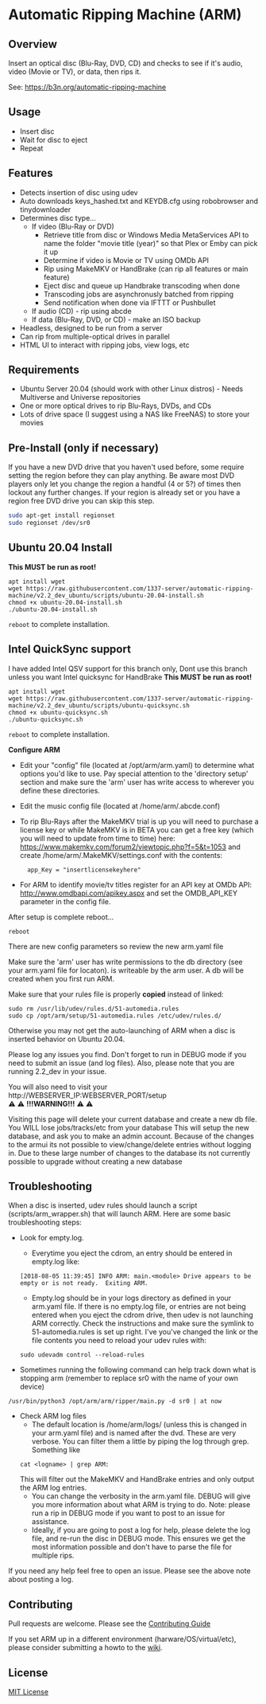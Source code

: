 # Automatic Ripping Machine (ARM)

## Overview

Insert an optical disc (Blu-Ray, DVD, CD) and checks to see if it's audio, video (Movie or TV), or data, then rips it.

See: https://b3n.org/automatic-ripping-machine


## Usage

- Insert disc
- Wait for disc to eject
- Repeat



## Features

- Detects insertion of disc using udev
- Auto downloads keys_hashed.txt and KEYDB.cfg using robobrowser and tinydownloader
- Determines disc type...
  - If video (Blu-Ray or DVD)
    - Retrieve title from disc or Windows Media MetaServices API to name the folder "movie title (year)" so that Plex or Emby can pick it up
    - Determine if video is Movie or TV using OMDb API
    - Rip using MakeMKV or HandBrake (can rip all features or main feature)
    - Eject disc and queue up Handbrake transcoding when done
    - Transcoding jobs are asynchronusly batched from ripping
    - Send notification when done via IFTTT or Pushbullet
  - If audio (CD) - rip using abcde
  - If data (Blu-Ray, DVD, or CD) - make an ISO backup
- Headless, designed to be run from a server
- Can rip from multiple-optical drives in parallel
- HTML UI to interact with ripping jobs, view logs, etc


## Requirements

- Ubuntu Server 20.04 (should work with other Linux distros) - Needs Multiverse and Universe repositories
- One or more optical drives to rip Blu-Rays, DVDs, and CDs
- Lots of drive space (I suggest using a NAS like FreeNAS) to store your movies

## Pre-Install (only if necessary)

If you have a new DVD drive that you haven't used before, some require setting the region before they can play anything.  Be aware most DVD players only let you change the region a handful (4 or 5?) of times then lockout any further changes.  If your region is already set or you have a region free DVD drive you can skip this step.

```bash
sudo apt-get install regionset
sudo regionset /dev/sr0
```

## Ubuntu 20.04 Install

**This MUST be run as root!**
 ```
 apt install wget
 wget https://raw.githubusercontent.com/1337-server/automatic-ripping-machine/v2.2_dev_ubuntu/scripts/ubuntu-20.04-install.sh
 chmod +x ubuntu-20.04-install.sh
 ./ubuntu-20.04-install.sh
 ```
 ```reboot``` 
 to complete installation.


## Intel QuickSync support 
I have added Intel QSV support for this branch only, Dont use this branch unless you want Intel quicksync for HandBrake 
**This MUST be run as root!**
 ```
 apt install wget
 wget https://raw.githubusercontent.com/1337-server/automatic-ripping-machine/v2.2_dev_ubuntu/scripts/ubuntu-quicksync.sh
 chmod +x ubuntu-quicksync.sh
 ./ubuntu-quicksync.sh
 ```
 ```reboot``` 
 to complete installation.


**Configure ARM**

- Edit your "config" file (located at /opt/arm/arm.yaml) to determine what options you'd like to use.  Pay special attention to the 'directory setup' section and make sure the 'arm' user has write access to wherever you define these directories.

- Edit the music config file (located at /home/arm/.abcde.conf)

- To rip Blu-Rays after the MakeMKV trial is up you will need to purchase a license key or while MakeMKV is in BETA you can get a free key (which you will need to update from time to time) here:  https://www.makemkv.com/forum2/viewtopic.php?f=5&t=1053 and create /home/arm/.MakeMKV/settings.conf with the contents:

        app_Key = "insertlicensekeyhere"

- For ARM to identify movie/tv titles register for an API key at OMDb API: http://www.omdbapi.com/apikey.aspx and set the OMDB_API_KEY parameter in the config file.

After setup is complete reboot...
    
    reboot

There are new config parameters so review the new arm.yaml file

Make sure the 'arm' user has write permissions to the db directory (see your arm.yaml file for locaton). is writeable by the arm user.  A db will be created when you first run ARM.

Make sure that your rules file is properly **copied** instead of linked:
```
sudo rm /usr/lib/udev/rules.d/51-automedia.rules
sudo cp /opt/arm/setup/51-automedia.rules /etc/udev/rules.d/
```
Otherwise you may not get the auto-launching of ARM when a disc is inserted behavior
on Ubuntu 20.04.

Please log any issues you find.  Don't forget to run in DEBUG mode if you need to submit an issue (and log files).  Also, please note that you are running 2.2_dev in your issue.

You will also need to visit your http://WEBSERVER_IP:WEBSERVER_PORT/setup  
							&#x26A0; &#x26A0; **!!!WARNING!!!** &#x26A0; &#x26A0;  					

Visiting this page will delete your current database and create a new db file. You WILL lose jobs/tracks/etc from your database
This will setup the new database, and ask you to make an admin account. Because of the changes to the armui its not possible to view/change/delete entries without logging in. 
Due to these large number of changes to the database its not currently possible to upgrade without creating a new database


## Troubleshooting

When a disc is inserted, udev rules should launch a script (scripts/arm_wrapper.sh) that will launch ARM.  Here are some basic troubleshooting steps:
- Look for empty.log.  
  - Everytime you eject the cdrom, an entry should be entered in empty.log like:
  ```
  [2018-08-05 11:39:45] INFO ARM: main.<module> Drive appears to be empty or is not ready.  Exiting ARM.
  ```
  - Empty.log should be in your logs directory as defined in your arm.yaml file.  If there is no empty.log file, or entries are not being entered when you eject the cdrom drive, then udev is not launching ARM correctly.  Check the instructions and make sure the symlink to 51-automedia.rules is set up right.  I've you've changed the link or the file contents you need to reload your udev rules with:
  ```
  sudo udevadm control --reload-rules 
  ```

- Sometimes running the following command can help track down what is stopping arm (remember to replace sr0 with the name of your own device) 
```
/usr/bin/python3 /opt/arm/arm/ripper/main.py -d sr0 | at now
```

- Check ARM log files 
  - The default location is /home/arm/logs/ (unless this is changed in your arm.yaml file) and is named after the dvd. These are very verbose.  You can filter them a little by piping the log through grep.  Something like 
  ```
  cat <logname> | grep ARM:
  ```  
    This will filter out the MakeMKV and HandBrake entries and only output the ARM log entries.
  - You can change the verbosity in the arm.yaml file.  DEBUG will give you more information about what ARM is trying to do.  Note: please run a rip in DEBUG mode if you want to post to an issue for assistance.  
  - Ideally, if you are going to post a log for help, please delete the log file, and re-run the disc in DEBUG mode.  This ensures we get the most information possible and don't have to parse the file for multiple rips.

If you need any help feel free to open an issue.  Please see the above note about posting a log.

## Contributing

Pull requests are welcome.  Please see the [Contributing Guide](./CONTRIBUTING.md)

If you set ARM up in a different environment (harware/OS/virtual/etc), please consider submitting a howto to the [wiki](https://github.com/automatic-ripping-machine/automatic-ripping-machine/wiki).

## License

[MIT License](LICENSE)
